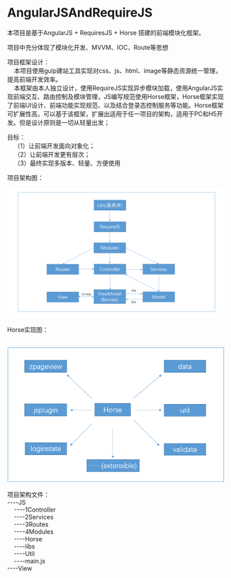 # AngularJSAndRequireJS


本项目是基于AngularJS + RequiresJS + Horse 搭建的前端模块化框架。

项目中充分体现了模块化开发、MVVM、IOC、Route等思想

项目框架设计：<br/>
&nbsp;&nbsp;&nbsp;&nbsp;本项目使用gulp建站工具实现对css、js、html、image等静态资源统一管理，提高前端开发效率。<br>
&nbsp;&nbsp;&nbsp;&nbsp;本框架由本人独立设计，使用RequireJS实现异步模块加载，使用AngularJS实现前端交互、路由控制及模块管理，JS编写规范使用Horse框架，Horse框架实现了前端UI设计、前端功能实现规范、以及结合登录态控制服务等功能。Horse框架可扩展性高，可以基于该框架，扩展出适用于任一项目的架构，适用于PC和H5开发。但是设计原则是一切从轻量出发；

目标：<br/>
&nbsp;&nbsp;&nbsp;&nbsp;（1）让前端开发面向对象化；<br/>
&nbsp;&nbsp;&nbsp;&nbsp;（2）让前端开发更有层次；<br/>
&nbsp;&nbsp;&nbsp;&nbsp;（3）最终实现多版本、轻量、方便使用<br/>

项目架构图：

 ![image](https://github.com/Jameszws/ProjectImg/blob/master/AngularAndRequirejs/projectArchitecture.png)

Horse实现图：
 
 &nbsp;&nbsp;&nbsp;&nbsp;&nbsp;&nbsp;&nbsp;&nbsp;&nbsp;&nbsp;&nbsp;&nbsp;&nbsp;
 ![image](https://github.com/Jameszws/ProjectImg/blob/master/AngularAndRequirejs/Horse.png)

项目架构文件：<br/>
----JS                                              <br/>
&nbsp;&nbsp;&nbsp;&nbsp;----1Controller             <br/>
&nbsp;&nbsp;&nbsp;&nbsp;----2Services               <br/>
&nbsp;&nbsp;&nbsp;&nbsp;----3Routes                 <br/>
&nbsp;&nbsp;&nbsp;&nbsp;----4Modules                <br/>
&nbsp;&nbsp;&nbsp;&nbsp;----Horse                   <br/>
&nbsp;&nbsp;&nbsp;&nbsp;----libs                    <br/>
&nbsp;&nbsp;&nbsp;&nbsp;----Util                    <br/>
&nbsp;&nbsp;&nbsp;&nbsp;----main.js                 <br/>
----View                                <br/>


